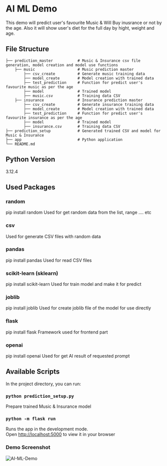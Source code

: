 # AI ML Demo

This demo will predict user's favourite Music & Will Buy inusrance or not by the age.
Also it will show user's diet for the full day by hight, weight and age.

## File Structure

    ├── prediction_master           # Music & Insurance csv file generation, model creation and model use functions
        ├── music                   # Music prediction master
            ├── csv_create          # Generate music training data
            ├── model_create        # Model creation with trained data
            ├── test_prediction     # Function for predict user's favourite music as per the age
            ├── model               # Trained model
            ├── music.csv           # Training data CSV
        ├── insurance               # Insurance prediction master
            ├── csv_create          # Generate insurance training data
            ├── model_create        # Model creation with trained data
            ├── test_prediction     # Function for predict user's favourite insurance as per the age
            ├── model               # Trained model
            ├── insurance.csv       # Training data CSV
    ├── prediction_setup            # Generated trained CSV and model for Music & Insurance
    ├── app                         # Python application
    └── README.md

## Python Version
3.12.4

## Used Packages

### random
pip install random
Used for get random data from the list, range .... etc
### csv
Used for generate CSV files with random data
### pandas
pip install pandas
Used for read CSV files
### scikit-learn (sklearn)
pip install scikit-learn
Used for train model and make it for predict
### joblib
pip install joblib
Used for create joblib file of the model for use directly
### flask
pip install flask
Framework used for frontend part
### openai
pip install openai
Used for get AI result of requested prompt

## Available Scripts

In the project directory, you can run:

### `python prediction_setup.py`

Prepare trained Music & Insurance model

### `python -m flask run`
Runs the app in the development mode.\
Open [http://localhost:5000](http://localhost:5000) to view it in your browser

### Demo Screenshot
![AI-ML-Demo](https://github.com/TechnourceOfficial/Technource-AI-ML-Demo/assets/70566076/41a8741c-82fd-4748-8cb6-3459a3944e5e)
